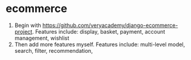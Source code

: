 # ecommerce
1. Begin with https://github.com/veryacademy/django-ecommerce-project. Features include: display, basket, payment, account management, wishlist
2. Then add more features myself. Features include: multi-level model, search, filter, recommendation,
